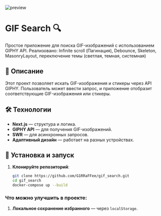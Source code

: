 ![preview](https://github.com/user-attachments/assets/8ad13998-dea5-49d6-8635-a32f603b2191)

# GIF Search 🔍

Простое приложение для поиска GIF-изображений с использованием GIPHY API.
Реализовано:
Infinite scroll (Пагинация), Debounce, Skeleton, MasonryLayout, переключение темы (светлая, темная, системная)

## 📌 Описание

Этот проект позволяет искать GIF-изображения и стикеры через API GIPHY. Пользователь может ввести запрос, и приложение отобразит соответствующие GIF-изображения или стикеры.

## 🛠 Технологии

- **Next.js** — структура и логика.
- **GIPHY API** — для получения GIF-изображений.
- **SWR** — для асинхронных запросов.
- **Адаптивный дизайн** — работает на разных устройствах.

## 🚀 Установка и запуск

1. **Клонируйте репозиторий**:
   ```bash
   git clone https://github.com/G1RRaFFee/gif_search.git
   cd gif_search
   docker-compose up --build
   ```

### Что можно улучшить в проекте:

1. **Локальное сохранение избранного** — через `localStorage`.
